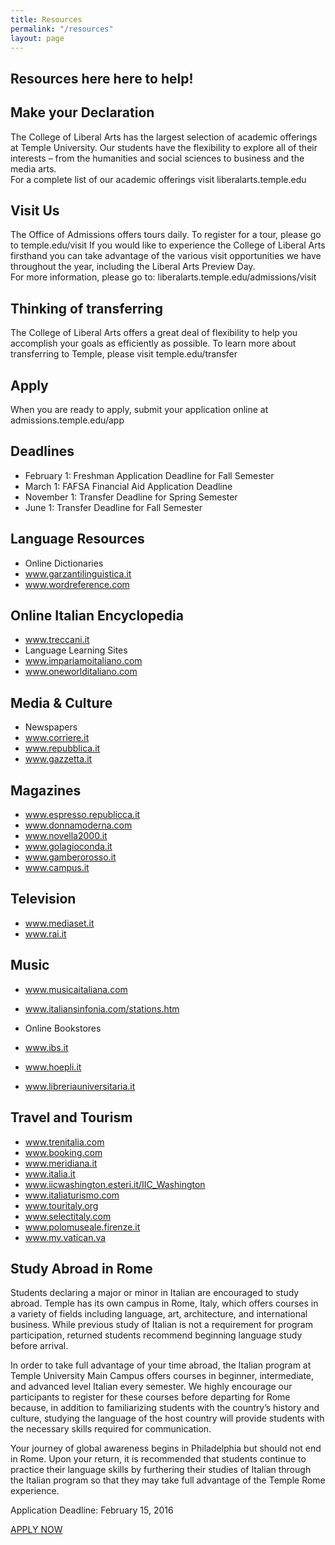```yaml
---
title: Resources
permalink: "/resources"
layout: page
---
```


## Resources here here to help!

## Make your Declaration

The College of Liberal Arts has the largest selection of  academic offerings at Temple University. Our students have the flexibility to explore all of their interests – from the humanities and social sciences to business and the media arts.   
For a complete list of our academic offerings visit liberalarts.temple.edu

## Visit Us

The Office of Admissions offers tours daily. To register for a tour, please go to temple.edu/visit
If you would like to experience the College of Liberal Arts firsthand you can take advantage of the various visit  opportunities we have throughout the year, including the Liberal Arts Preview Day.   
For more information, please go to: liberalarts.temple.edu/admissions/visit

## Thinking of transferring

The College of Liberal Arts offers a great deal of flexibility to help you accomplish your goals as efficiently as possible.   To learn more about transferring to Temple, please visit temple.edu/transfer

## Apply

When you are ready to apply, submit your application online at admissions.temple.edu/app

## Deadlines

- February 1: Freshman Application Deadline for Fall Semester
- March 1: FAFSA Financial Aid Application Deadline
- November 1: Transfer Deadline for Spring Semester
- June 1: Transfer Deadline for Fall Semester

## Language Resources

- Online Dictionaries
- www.garzantilinguistica.it
- www.wordreference.com

## Online Italian Encyclopedia
- www.treccani.it
- Language Learning Sites
- www.impariamoitaliano.com
- www.oneworlditaliano.com

## Media & Culture

- Newspapers
- www.corriere.it
- www.repubblica.it
- www.gazzetta.it

## Magazines
- www.espresso.republicca.it
- www.donnamoderna.com
- www.novella2000.it
- www.golagioconda.it
- www.gamberorosso.it
- www.campus.it

## Television
- www.mediaset.it
- www.rai.it

## Music
- www.musicaitaliana.com
- www.italiansinfonia.com/stations.htm

- Online Bookstores
- www.ibs.it
- www.hoepli.it
- www.libreriauniversitaria.it

## Travel and Tourism

- www.trenitalia.com
- www.booking.com
- www.meridiana.it
- www.italia.it
- www.iicwashington.esteri.it/IIC_Washington
- www.italiaturismo.com
- www.touritaly.org
- www.selectitaly.com
- www.polomuseale.firenze.it
- www.mv.vatican.va

## Study Abroad in Rome

Students declaring a major or minor in Italian are encouraged to study abroad. Temple has its own campus in Rome, Italy, which offers courses in a variety of fields including language, art, architecture, and international business. While previous study of Italian is not a requirement for program participation, returned students recommend beginning language study before arrival.

In order to take full advantage of your time abroad, the Italian program at Temple University Main Campus offers courses in beginner, intermediate, and advanced level Italian every semester. We highly encourage our participants to register for these courses before departing for Rome because, in addition to familiarizing students with the country’s history and culture, studying the language of the host country will provide students with the necessary skills required for communication.

Your journey of global awareness begins in Philadelphia but should not end in Rome. Upon your return, it is recommended that students continue to practice their language skills by furthering their studies of Italian through the Italian program so that they may take full advantage of the Temple Rome experience.

Application Deadline: February 15, 2016

[APPLY NOW](http://temple.us11.list-manage.com/track/click?u=909f549002f3ee69f5f0ecbe9&id=8f288b060f&e=4df0fdc07c)
